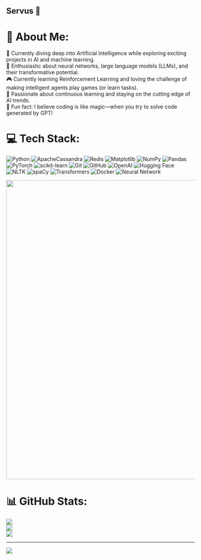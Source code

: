 ## Servus 👋
# 💫 About Me:
🧠 Currently diving deep into Artificial Intelligence while exploring exciting projects in AI and machine learning.<br>🤖 Enthusiastic about neural networks, large language models (LLMs), and their transformative potential.<br>🎮 Currently learning Reinforcement Learning and loving the challenge of making intelligent agents play games (or learn tasks).<br>🌱 Passionate about continuous learning and staying on the cutting edge of AI trends.
<br>🎉 Fun fact: I believe coding is like magic—when you try to solve code generated by GPT!


# 💻 Tech Stack:
![Python](https://img.shields.io/badge/python-3670A0?style=for-the-badge&logo=python&logoColor=ffdd54) ![ApacheCassandra](https://img.shields.io/badge/cassandra-%231287B1.svg?style=for-the-badge&logo=apache-cassandra&logoColor=white) ![Redis](https://img.shields.io/badge/redis-%23DD0031.svg?style=for-the-badge&logo=redis&logoColor=white) ![Matplotlib](https://img.shields.io/badge/Matplotlib-%23ffffff.svg?style=for-the-badge&logo=Matplotlib&logoColor=black) ![NumPy](https://img.shields.io/badge/numpy-%23013243.svg?style=for-the-badge&logo=numpy&logoColor=white) ![Pandas](https://img.shields.io/badge/pandas-%23150458.svg?style=for-the-badge&logo=pandas&logoColor=white) ![PyTorch](https://img.shields.io/badge/PyTorch-%23EE4C2C.svg?style=for-the-badge&logo=PyTorch&logoColor=white) ![scikit-learn](https://img.shields.io/badge/scikit--learn-%23F7931E.svg?style=for-the-badge&logo=scikit-learn&logoColor=white) ![Git](https://img.shields.io/badge/git-%23F05033.svg?style=for-the-badge&logo=git&logoColor=white) ![GitHub](https://img.shields.io/badge/github-%23121011.svg?style=for-the-badge&logo=github&logoColor=white) ![OpenAI](https://img.shields.io/badge/OpenAI-%23412991.svg?style=for-the-badge&logo=openai&logoColor=white) ![Hugging Face](https://img.shields.io/badge/Hugging%20Face-%23FFD21E.svg?style=for-the-badge&logo=huggingface&logoColor=black) ![NLTK](https://img.shields.io/badge/NLTK-%23154F5B.svg?style=for-the-badge&logo=nltk&logoColor=white) ![spaCy](https://img.shields.io/badge/spaCy-%2309A3D5.svg?style=for-the-badge&logo=spacy&logoColor=white) ![Transformers](https://img.shields.io/badge/Transformers-%23FF6F00.svg?style=for-the-badge&logo=transformers&logoColor=white) ![Docker](https://img.shields.io/badge/docker-%230db7ed.svg?style=for-the-badge&logo=docker&logoColor=white) ![Neural Network](https://img.shields.io/badge/Neural%20Network-%23FF6F00.svg?style=for-the-badge&logo=probot&logoColor=white)



<img src="https://miro.medium.com/v2/resize:fit:1280/format:webp/1*du4OtSR2JuvP_4hkN1iNeA.gif" width="800"/>


# 📊 GitHub Stats:
![](https://github-readme-stats.vercel.app/api?username=Vinay87950&theme=dark&hide_border=false&include_all_commits=false&count_private=false)<br/>
![](https://github-readme-streak-stats.herokuapp.com/?user=Vinay87950&theme=dark&hide_border=false)<br/>
![](https://github-readme-stats.vercel.app/api/top-langs/?username=Vinay87950&theme=dark&hide_border=false&include_all_commits=false&count_private=false&layout=compact)

---
[![](https://visitcount.itsvg.in/api?id=Vinay87950&icon=0&color=0)](https://visitcount.itsvg.in)

<!--
**Vinay87950/Vinay87950** is a ✨ _special_ ✨ repository because its `README.md` (this file) appears on your GitHub profile.

Here are some ideas to get you started:

- 🔭 I’m currently working on ...
- 🌱 I’m currently learning ...
- 👯 I’m looking to collaborate on ...
- 🤔 I’m looking for help with ...
- 💬 Ask me about ...
- 📫 How to reach me: ...
- 😄 Pronouns: ...
- ⚡ Fun fact: ...
-->
